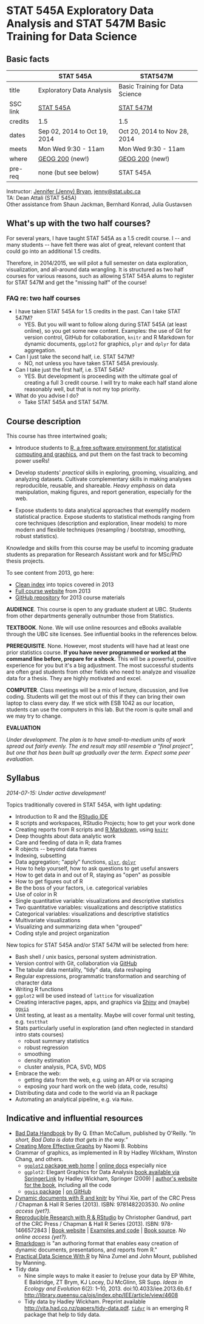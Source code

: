 # STAT 545A Exploratory Data Analysis and STAT 547M Basic Training for Data Science

## Basic facts

|          | STAT 545A                       | STAT547M                        |
|----------|---------------------------------|---------------------------------|
| title    | Exploratory Data Analysis       | Basic Training for Data Science |
| SSC link | [STAT 545A][SSC 545A]           | [STAT 547M][SSC 547M]           |
| credits  | 1.5                             | 1.5                             |
| dates    | Sep 02, 2014 to Oct 19, 2014    | Oct 20, 2014 to Nov 28, 2014    |
| meets    | Mon Wed 9:30 - 11am             | Mon Wed 9:30 - 11am             |
| where    | [GEOG 200][geog200] (new!)      | [GEOG 200][geog200] (new!)      |
| pre-req  | none (but see below)            | STAT 545A                       |

[esb1042]: http://www.maps.ubc.ca/?225
[geog200]: http://www.students.ubc.ca/classroomservices/buildings-and-classrooms/?code=GEOG&room=200
[SSC 545A]: https://courses.students.ubc.ca/cs/main?pname=subjarea&tname=subjareas&req=5&dept=STAT&course=545A&section=101
[SSC 547M]: https://courses.students.ubc.ca/cs/main?pname=subjarea&tname=subjareas&req=5&dept=STAT&course=547M&section=101

Instructor: [Jennifer (Jenny) Bryan][jb], <jenny@stat.ubc.ca>  
TA: Dean Attali (STAT 545A)  
Other assistance from Shaun Jackman, Bernhard Konrad, Julia Gustavsen

[jb]: http://www.stat.ubc.ca/~jenny/

## What's up with the two half courses?

For several years, I have taught STAT 545A as a 1.5 credit course. I -- and many students -- have felt there was alot of great, relevant content that could go into an additional 1.5 credits.

Therefore, in 2014/2015, we will pilot a full semester on data exploration, visualization, and all-around data wrangling. It is structured as two half courses for various reasons, such as allowing STAT 545A alums to register for STAT 547M and get the "missing half" of the course!

### FAQ re: two half courses

  * I have taken STAT 545A for 1.5 credits in the past. Can I take STAT 547M?
    - YES. But you will want to follow along during STAT 545A (at least online), so you get some new content. Examples: the use of Git for version control, GitHub for collaboration, `knitr` and R Markdown for dynamic documents, `ggplot2` for graphics, `plyr` and `dplyr` for data aggregation.
  * Can I just take the second half, i.e. STAT 547M?
    - NO, not unless you have taken STAT 545A previously.
  * Can I take just the first half, i.e. STAT 545A?
    - YES. But development is proceeding with the ultimate goal of creating a full 3 credit course. I will try to make each half stand alone reasonably well, but that is not my top priority.
  * What do you advise I do?
    - Take STAT 545A and STAT 547M.

## Course description

This course has three intertwined goals;

* Introduce students to
  [R, a free software environment for statistical computing and graphics](http://www.r-project.org/),
  and put them on the fast track to becoming power useRs!

* Develop students' *practical* skills in exploring, grooming, visualizing, and analyzing datasets. Cultivate complementary skills in making analyses reproducible, reusable, and shareable. *Heavy emphasis* on data manipulation, making figures, and report generation, especially for the web.

* Expose students to data analytical approaches that exemplify modern statistical practice. Expose students to statistical methods ranging from core techniques (description and exploration, linear models) to more modern and flexible techniques (resampling / bootstrap, smoothing, robust statistics).

Knowledge and skills from this course may be useful to incoming graduate students as preparation for Research Assistant work and for MSc/PhD thesis projects.

To see content from 2013, go here:

  * [Clean index](http://www.stat.ubc.ca/~jenny/STAT545A/quick-index.html) into topics covered in 2013
  * [Full course website](http://www.stat.ubc.ca/~jenny/STAT545A/current.html) from 2013
  * [GitHub repository](https://github.com/jennybc/STAT545A_2013) for 2013 course materials

__AUDIENCE__. This course is open to any graduate student at UBC. Students from other departments generally outnumber those from Statistics.

__TEXTBOOK__.  None. We will use online resources and eBooks available through the UBC site licenses. See influential books in the references below.

__PREREQUISITE__.  None. However, most students will have had at least one prior statistics course. __If you have never programmed or worked at the command line before, prepare for a shock.__ This will be a powerful, positive experience for you but it's a big adjustment. The most successful students are often grad students from other fields who need to analyze and visualize data for a thesis. They are highly motivated and excel.

__COMPUTER__. Class meetings will be a mix of lecture, discussion, and live coding. Students will get the most out of this if they can bring their own laptop to class every day. If we stick with ESB 1042 as our location, students can use the computers in this lab. But the room is quite small and we may try to change.

__EVALUATION__

*Under development. The plan is to have small-to-medium units of work spread out fairly evenly. The end result may still resemble a "final project", but one that has been built up gradually over the term. Expect some peer evaluation.*

## Syllabus

*2014-07-15: Under active development!*

Topics traditionally covered in STAT 545A, with light updating:

  * Introduction to R and the [RStudio IDE](http://www.rstudio.com/products/rstudio/)
  * R scripts and workspaces, RStudio Projects; how to get your work done
  * Creating reports from R scripts and [R Markdown](http://rmarkdown.rstudio.com), using [`knitr`](http://yihui.name/knitr/)
  * Deep thoughts about data analytic work
  * Care and feeding of data in R; data frames
  * R objects -- beyond data frames
  * Indexing, subsetting
  * Data aggregation; "apply" functions, [`plyr`](http://plyr.had.co.nz), [`dplyr`](https://github.com/hadley/dplyr)
  * How to help yourself, how to ask questions to get useful answers
  * How to get data in and out of R, staying as "open" as possible
  * How to get figures out of R
  * Be the boss of your factors, i.e. categorical variables
  * Use of color in R
  * Single quantitative variable: visualizations and descriptive statistics
  * Two quantitative variables: visualizations and descriptive statistics
  * Categorical variables: visualizations and descriptive statistics
  * Multivariate visualizations
  * Visualizing and summarizing data when "grouped"
  * Coding style and project organization
  
New topics for STAT 545A and/or STAT 547M will be selected from here:

  * Bash shell / unix basics, personal system administration.
  * Version control with Git, collaboration via [GitHub](https://github.com)
  * The tabular data mentality, "tidy" data, data reshaping
  * Regular expressions, programmatic transformation and searching of character data
  * Writing R functions
  * `ggplot2` will be used instead of `lattice` for visualization
  * Creating interactive pages, apps, and graphics via [Shiny](http://shiny.rstudio.com) and (maybe) [`ggvis`](http://ggvis.rstudio.com)
  * Unit testing, at least as a mentality. Maybe will cover formal unit testing, e.g. `testthat`
  * Stats particularly useful in exploration (and often neglected in standard intro stats courses)
    - robust summary statistics
    - robust regression
    - smoothing
    - density estimation
    - cluster analysis, PCA, SVD, MDS
  * Embrace the web:
    - getting data from the web, e.g. using an API or via scraping
    - exposing your hard work on the web (data, code, results)
  * Distributing data and code to the world via an R package
  * Automating an analytical pipeline, e.g. via `Make`.

## Indicative and influential resources

  * [Bad Data Handbook](http://shop.oreilly.com/product/0636920024422.do) by By Q. Ethan McCallum, published by O'Reilly. *"In short, Bad Data is data that gets in the way."*
  * [Creating More Effective Graphs](http://www.amazon.com/Creating-Effective-Graphs-Naomi-Robbins/dp/0985911123) by Naomi B. Robbins
  * Grammar of graphics, as implemented in R by Hadley Wickham, Winston Chang, and others.
    - [`ggplot2` package web home](http://ggplot2.org) | [online docs](http://docs.ggplot2.org/current/) especially nice
    - `ggplot2`: Elegant Graphics for Data Analysis [book available via SpringerLink](http://ezproxy.library.ubc.ca/login?url=http://link.springer.com.ezproxy.library.ubc.ca/book/10.1007/978-0-387-98141-3/page/1) by Hadley Wickham, Springer (2009) | [author's website for the book](http://ggplot2.org/book/), including all the code
    - [`ggvis` package](http://ggvis.rstudio.com) | [on GitHub](https://github.com/rstudio/ggvis)
  * [Dynamic documents with R and knitr](http://www.crcpress.com/product/isbn/9781482203530) by Yihui Xie, part of the CRC Press / Chapman & Hall R Series (2013). ISBN: 9781482203530. *No online access (yet?).*
  * [Reproducible Research with R & RStudio](http://www.crcpress.com/product/isbn/9781466572843) by Christopher Gandrud, part of the CRC Press / Chapman & Hall R Series (2013). ISBN: 978-1466572843 | [Book website](http://christophergandrud.github.io/RepResR-RStudio/) | [Examples and code](https://github.com/christophergandrud/Rep-Res-Examples) | [Book source](https://github.com/christophergandrud/Rep-Res-Book). *No online access (yet?).*
  * [Rmarkdown](http://rmarkdown.rstudio.com) is "an authoring format that enables easy creation of dynamic documents, presentations, and reports from R."
  * [Practical Data Science With R](http://www.manning.com/zumel/) by Nina Zumel and John Mount, published by Manning.
  * Tidy data
    - Nine simple ways to make it easier to (re)use your data by EP White, E Baldridge, ZT Brym, KJ Locey, DJ McGlinn, SR Supp. *Ideas in Ecology and Evolution* 6(2): 1–10, 2013. doi:10.4033/iee.2013.6b.6.f <http://library.queensu.ca/ojs/index.php/IEE/article/view/4608>
    - Tidy data by Hadley Wickham. Preprint available <http://vita.had.co.nz/papers/tidy-data.pdf>.  [`tidyr`](https://github.com/hadley/tidyr) is an emerging R package that help to tidy data.


